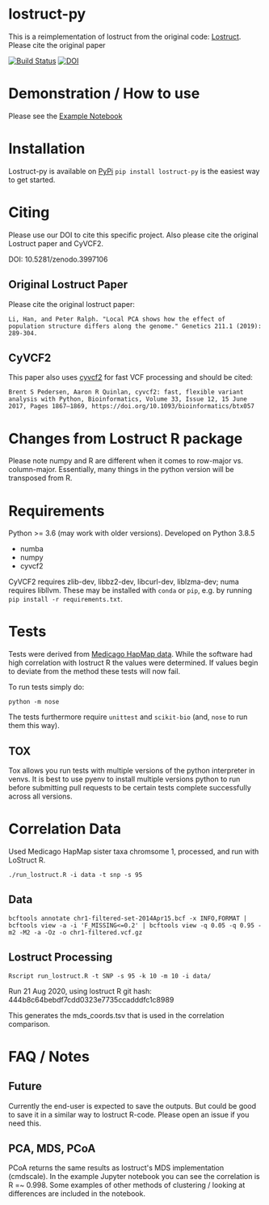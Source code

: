 # lostruct-py

This is a reimplementation of lostruct from the original code: [Lostruct](https://github.com/petrelharp/local_pca). Please cite the original paper

[![Build Status](https://travis-ci.org/jguhlin/lostruct-py.svg?branch=master)](https://travis-ci.org/jguhlin/lostruct-py) [![DOI](https://zenodo.org/badge/DOI/10.5281/zenodo.3997106.svg)](https://doi.org/10.5281/zenodo.3997106)


# Demonstration / How to use
Please see the [Example Notebook](https://nbviewer.jupyter.org/github/jguhlin/lostruct-py/blob/master/Lostruct-py%20Example.ipynb)

# Installation
Lostruct-py is available on [PyPi](https://pypi.org/project/lostruct-py/)
```pip install lostruct-py``` is the easiest way to get started.

# Citing
Please use our DOI to cite this specific project. Also please cite the original Lostruct paper and CyVCF2. 

DOI: 10.5281/zenodo.3997106

## Original Lostruct Paper
Please cite the original lostruct paper:
```
Li, Han, and Peter Ralph. "Local PCA shows how the effect of population structure differs along the genome." Genetics 211.1 (2019): 289-304.
```

## CyVCF2
This paper also uses [cyvcf2](https://github.com/brentp/cyvcf2) for fast VCF processing and should be cited:

```
Brent S Pedersen, Aaron R Quinlan, cyvcf2: fast, flexible variant analysis with Python, Bioinformatics, Volume 33, Issue 12, 15 June 2017, Pages 1867–1869, https://doi.org/10.1093/bioinformatics/btx057
```

# Changes from Lostruct R package
Please note numpy and R are different when it comes to row-major vs. column-major. Essentially, many things in the python version will be transposed from R.

# Requirements
Python >= 3.6 (may work with older versions). Developed on Python 3.8.5

* numba
* numpy
* cyvcf2

CyVCF2 requires zlib-dev, libbz2-dev, libcurl-dev, liblzma-dev; numa requires libllvm.
These may be installed with `conda` or `pip`, e.g. by running `pip install -r requirements.txt`.

# Tests

Tests were derived from [Medicago HapMap data](http://www.medicagohapmap.org/downloads/Mt40/Mt4.0_HapMap_README.pdf). While the software had high correlation with lostruct R the values were determined. If values begin to deviate from the method these tests will now fail.

To run tests simply do:
```
python -m nose
```

The tests furthermore require `unittest` and `scikit-bio` (and, `nose` to run them this way).

## TOX
Tox allows you run tests with multiple versions of the python interpreter in venvs. It is best to use pyenv to install multiple versions python to run before submitting pull requests to be certain tests complete successfully across all versions.

# Correlation Data
Used Medicago HapMap sister taxa chromsome 1, processed, and run with LoStruct R.

```./run_lostruct.R -i data -t snp -s 95```

## Data
```bcftools annotate chr1-filtered-set-2014Apr15.bcf -x INFO,FORMAT | bcftools view -a -i 'F_MISSING<=0.2' | bcftools view -q 0.05 -q 0.95 -m2 -M2 -a -Oz -o chr1-filtered.vcf.gz```

## Lostruct Processing
```Rscript run_lostruct.R -t SNP -s 95 -k 10 -m 10 -i data/```

Run 21 Aug 2020, using lostruct R git hash: 444b8c64bebdf7cdd0323e7735ccadddfc1c8989

This generates the mds_coords.tsv that is used in the correlation comparison.

# FAQ / Notes

## Future
Currently the end-user is expected to save the outputs. But could be good to save it in a similar way to lostruct R-code. Please open an issue if you need this.

## PCA, MDS, PCoA
PCoA returns the same results as lostruct's MDS implementation (cmdscale). In the example Jupyter notebook you can see the correlation is R =~ 0.998. Some examples of other methods of clustering / looking at differences are included in the notebook.
